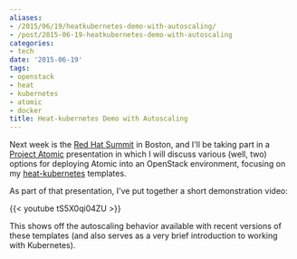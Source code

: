 ```yaml
---
aliases:
- /2015/06/19/heatkubernetes-demo-with-autoscaling/
- /post/2015-06-19-heatkubernetes-demo-with-autoscaling
categories:
- tech
date: '2015-06-19'
tags:
- openstack
- heat
- kubernetes
- atomic
- docker
title: Heat-kubernetes Demo with Autoscaling
---
```


Next week is the [Red Hat Summit][] in Boston, and I'll be taking part
in a [Project Atomic][] presentation in which I will discuss various
(well, two) options for deploying Atomic into an OpenStack
environment, focusing on my [heat-kubernetes][] templates.

[red hat summit]: http://www.redhat.com/summit/
[project atomic]: http://www.projectatomic.io/
[heat-kubernetes]: https://github.com/projectatomic/heat-kubernetes/

As part of that presentation, I've put together a short demonstration video:

{{< youtube tS5X0qi04ZU >}}

This shows off the autoscaling behavior available with recent versions
of these templates (and also serves as a very brief introduction to
working with Kubernetes).
